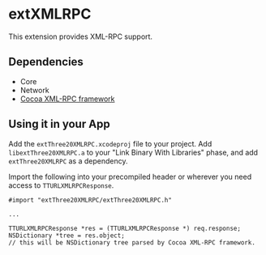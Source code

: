 
extXMLRPC
======

This extension provides XML-RPC support.

Dependencies
------------

* Core
* Network
* [Cocoa XML-RPC framework](http://github.com/ngs/xmlrpc)

Using it in your App
--------------------

Add the `extThree20XMLRPC.xcodeproj` file to your project. Add `libextThree20XMLRPC.a` to your
"Link Binary With Libraries" phase, and add `extThree20XMLRPC` as a dependency.

Import the following into your precompiled header or wherever you need access to
`TTURLXMLRPCResponse`.

    #import "extThree20XMLRPC/extThree20XMLRPC.h"
    
    ...
    
    TTURLXMLRPCResponse *res = (TTURLXMLRPCResponse *) req.response;
    NSDictionary *tree = res.object;
    // this will be NSDictionary tree parsed by Cocoa XML-RPC framework.
